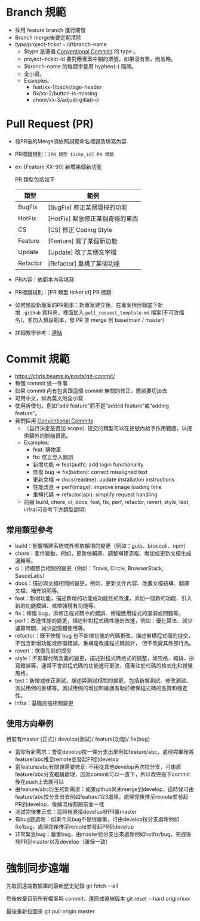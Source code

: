# Branch 規範

- 採用 feature branch 進行開發
- Branch merge後要定期清除
- $type/$project-$ticket-id/$branch-name
    - $type 是遵循 [Conventional Commits](https://www.conventionalcommits.org/zh-hant/v1.0.0-beta.4/) 的 type 。
    - $project-$ticket-id 要對應專案中開的票號，如果沒有票，則省略。
    - $branch-name 的每個字是用 hyphen(-) 隔開。
    - 全小寫。
    - Examples:
        - feat/xx-1/backstage-header
        - fix/xx-2/button-is-missing
        - chore/xx-3/adjust-gitlab-ci

# Pull Request (PR)

- 發PR後的Merge須依照規範命名標題及填寫內容
- PR標題規則：`[PR 類型 ticke_id] PR 標題`
- ex: [Feature XX-90] 新增某個新功能

  PR 類型包括如下

  | 類型 | 範例 |
  | --- | --- |
  | BugFix | [BugFix] 修正某個壞掉的功能 |
  | HotFix | [HotFix] 緊急修正某個奇怪的東西 |
  | CS | [CS] 修正 Coding Style |
  | Feature | [Feature] 寫了某個新功能 |
  | Update | [Update] 改了某個文字檔 |
  | Refactor | [Refactor] 重構了某個功能 |
- PR內容：依範本內容填寫
- PR標題規則：[PR 類型 ticket id] PR 標題
- 如何預設新專案的PR範本：新專案建立後，在專案根目錄底下新增 `.github` 資料夾，裡面加入 `pull_request_template.md` 檔案(不可改檔名)，並加入預設範本，發 PR 並 merge 到 base(main / master)
- 詳細教學參考：[連結](https://riverye.com/2020/07/11/%E5%A6%82%E4%BD%95%E8%AE%93-GitHub-%E6%AF%8F%E5%80%8B-pull-request-PR-%E6%9C%89%E9%A0%90%E8%A8%AD%E6%A8%A1%E6%9D%BF/)

# Commit 規範

- https://chris.beams.io/posts/git-commit/
- 每個 commit 做一件事
- 如果 commit 內有包含跟這個 commit 無關的修正，應該要切出去
- 可用中文，如為英文則全小寫
- 使用祈使句，例如“add feature”而不是“added feature”或“adding feature”。
- 我們採用 [Conventional Commits](https://www.conventionalcommits.org/zh-hant/v1.0.0-beta.4/)
  - （自行決定是否加 scope）提交的類型可以在括號內給予作用範圍，以提供額外的脈絡資訊。
  - Examples:
    - feat: 購物車
    - fix: 修正登入錯誤
    - 新增功能 => feat(auth): add login functionality
    - 修復 bug => fix(button): correct misaligned text
    - 更新文檔 => docs(readme): update installation instructions
    - 性能改進 => perf(image): improve image loading time
    - 重構代碼 => refactor(api): simplify request handling
  - 前綴 build, chore, ci, docs, feat, fix, perf, refactor, revert, style, test, infra(可參考下方類型說明)

## 常用類型參考

- build：影響構建系統或外部依賴項的變更（例如：gulp、broccoli、npm）
- chore：套件變動，例如，更新依賴庫、調整構建流程、增加或更新文檔生成邏輯等。
- ci：持續整合相關的變更（例如：Travis, Circle, BrowserStack, SauceLabs）
- docs：描述與文檔相關的變更，例如，更新文件內容、改進文檔結構、翻譯文檔、補充說明等。
- feat：新增功能，描述新增的功能或功能性的改進，添加一個新的功能、引入新的功能模組、或增強現有功能等。
- fix：修復 bug，添修正程式碼中的錯誤、修復應用程式的漏洞或問題等。
- perf：改進性能的變更，描述針對程式碼性能的改進，例如：優化算法、減少運算時間、減少記憶體使用等。
- refactor：既不修復 bug 也不新增功能的代碼更改，描述重構程式碼的提交，不包含新增功能或修復錯誤。重構是改進程式碼設計， 但不改變其外部行為。
- revert：恢復先前的提交
- style：不影響代碼含義的變更，描述對程式碼格式的調整，如空格、縮排、拼寫錯誤等。通常不會對程式碼的功能進行更改，僅專注於代碼的格式化和視覺風格。
- test：新增或修正測試，描述與測試相關的變更，包括新增測試、修改測試、測試用例的重構等。測試用例的增加和維護有助於確保程式碼的品質和穩定性。
- infra：基礎設施相關變更

## 使用方向舉例

目前有master (正式)/ develop(測試)/ feature(功能)/ fix(bug）
- 當你有新需求：會從develop拉一條分支出來例如feature/abc，處理完畢後將feature/abc推至remote並發起PR到develop
- 當feature/abc有問題需要修正: 不用從其他develop再次拉分支，可由原feature/abc分支繼續處理，因為commit可以一直下，所以改完後下commit後在push上去就可以
- 由feature/abc衍生的新需求：如果github尚未merge到develop，這時候可由feature/abc拉分支出去例如feature/123處理，處理完後推至remote並發起PR到develop，後續流程都跟前面一樣
- 測試完後推正式：這時候直接develop發PR置master
- 有bug要處理：如果今天bug不是很嚴重，可由develop拉分支處理例如fix/bug，處理完後推至remote並發起PR到develop
- 非常緊急bug：嚴重bug，由master拉分支出來處理例如hotfix/bug，完成後發PR到master以及develop（確保一致）

# 強制同步遠端

先取回遠端數據庫的最新歷史紀錄
git fetch --all

然後放棄目前所有檔案與 commit，還原成遠端版本
git reset --hard origin/xxx

最後重新拉回來
git pull origin master